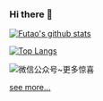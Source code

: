 ### Hi there 👋


[![Futao's github stats](https://github-readme-stats.vercel.app/api?username=FutaoSmile&show_icons=true&title_color=fff&icon_color=79ff97&text_color=9f9f9f&bg_color=151515)](https://github.com/FutaoSmile)

[![Top Langs](https://github-readme-stats.vercel.app/api/top-langs/?username=FutaoSmile)](https://github.com/FutaoSmile)

![微信公众号~更多惊喜](https://github.com/FutaoSmile/starter-fustack/blob/master/docs/wechat.png)

<!--
**FutaoSmile/FutaoSmile** is a ✨ _special_ ✨ repository because its `README.md` (this file) appears on your GitHub profile.

Here are some ideas to get you started:

- 🔭 I’m currently working on ...
- 🌱 I’m currently learning ...
- 👯 I’m looking to collaborate on ...
- 🤔 I’m looking for help with ...
- 💬 Ask me about ...
- 📫 How to reach me: ...
- 😄 Pronouns: ...
- ⚡ Fun fact: ...
-->

[see more... ](https://github.com/anuraghazra/github-readme-stats/blob/master/docs/readme_cn.md)

